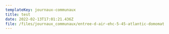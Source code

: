 ```yaml
---
templateKey: journaux-communaux
title: test
date: 2022-02-13T17:01:21.436Z
file: /files/journaux_communaux/entree-d-air-ehc-5-45-atlantic-domomat.pdf
---
```

